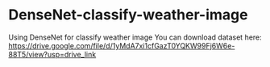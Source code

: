 # DenseNet-classify-weather-image
Using DenseNet for classify weather image
You can download dataset here: https://drive.google.com/file/d/1yMdA7xi1cfGazT0YQKW99Fj6W6e-88T5/view?usp=drive_link
